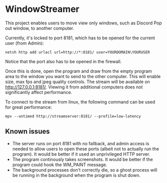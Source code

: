 # WindowStreamer

This project enables users to move view only windows, such as Discord Pop out window, to another computer.

Currently, it's locked to port 8181, which has to be opened for the current user (from Admin):

```
netsh http add urlacl url=http://*:8181/ user=YOURDOMAIN\YOURUSER
```

Notice that the port also has to be opened in the firewall.

Once this is done, open the program and draw from the empty program area to the window you want to send to the other computer. This will enable size, max fps and jpeg quality controls. The stream will be available on http://127.0.0.1:8181/. Viewing it from additional computers does not significantly affect performance.

To connect to the stream from linux, the following command can be used for great performance:

```
mpv --untimed http://streamserver:8181/ --profile=low-latency
```

## Known issues

* The server runs on port 8181 with no fallback, and admin access is needed to allow users to open these ports (albeit not to actually run the program). It would be better if it used an unprivileged HTTP server.
* The program continously takes screenshots. It would be better if the program could hook the WM_PAINT message.
* The background processes don't correctly die, so a ghost process will be running in the background when the program is shut down.